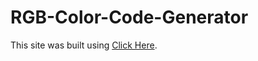 # RGB-Color-Code-Generator
This site was built using [Click Here](https://md9291.github.io/RGB-Color-Code-Generator/).


